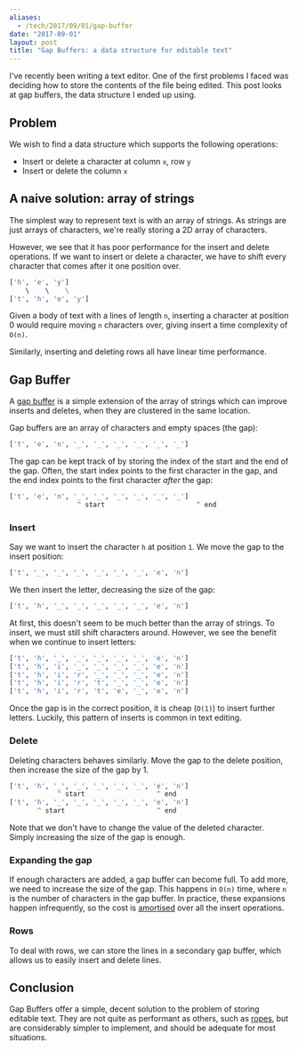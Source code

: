 ```yaml
---
aliases:
  - /tech/2017/09/01/gap-buffer
date: "2017-09-01"
layout: post
title: "Gap Buffers: a data structure for editable text"
---
```


I've recently been writing a text editor. One of the first problems I faced was
deciding how to store the contents of the file being edited. This post looks at
gap buffers, the data structure I ended up using.

## Problem

We wish to find a data structure which supports the following operations:

- Insert or delete a character at column `x`, row `y`
- Insert or delete the column `x`

## A naive solution: array of strings

The simplest way to represent text is with an array of strings. As strings are
just arrays of characters, we're really storing a 2D array of characters.

However, we see that it has poor performance for the insert and delete
operations. If we want to insert or delete a character, we have to shift every
character that comes after it one position over.

```python
['h', 'e', 'y']
    \    \    \
['t', 'h', 'e', 'y']
```

Given a body of text with a lines of length `n`, inserting a character at
position 0 would require moving `n` characters over, giving insert a time
complexity of `O(n)`.

Similarly, inserting and deleting rows all have linear time performance.

## Gap Buffer

A [gap buffer](https://en.wikipedia.org/wiki/Gap_buffer) is a simple extension
of the array of strings which can improve inserts and deletes, when they are
clustered in the same location.

Gap buffers are an array of characters and empty spaces (the gap):

```python
['t', 'e', 'n', '_', '_', '_', '_', '_', '_']
```

The gap can be kept track of by storing the index of the start and the end of
the gap. Often, the start index points to the first character in the gap, and
the end index points to the first character _after_ the gap:

```python
['t', 'e', 'n', '_', '_', '_', '_', '_', '_']
                 ^ start                       ^ end
```

### Insert

Say we want to insert the character `h` at position `1`. We move the gap to the
insert position:

```python
['t', '_', '_', '_', '_', '_', '_', 'e', 'n']
```

We then insert the letter, decreasing the size of the gap:

```python
['t', 'h', '_', '_', '_', '_', '_', 'e', 'n']
```

At first, this doesn't seem to be much better than the array of strings. To
insert, we must still shift characters around. However, we see the benefit when
we continue to insert letters:

```python
['t', 'h', '_', '_', '_', '_', '_', 'e', 'n']
['t', 'h', 'i', '_', '_', '_', '_', 'e', 'n']
['t', 'h', 'i', 'r', '_', '_', '_', 'e', 'n']
['t', 'h', 'i', 'r', 't', '_', '_', 'e', 'n']
['t', 'h', 'i', 'r', 't', 'e', '_', 'e', 'n']
```

Once the gap is in the correct position, it is cheap (`O(1)`) to insert further
letters. Luckily, this pattern of inserts is common in text editing.

### Delete

Deleting characters behaves similarly. Move the gap to the delete position, then
increase the size of the gap by 1.

```python
['t', 'h', '_', '_', '_', '_', '_', 'e', 'n']
            ^ start                  ^ end
['t', 'h', '_', '_', '_', '_', '_', 'e', 'n']
       ^ start                       ^ end
```

Note that we don't have to change the value of the deleted character. Simply
increasing the size of the gap is enough.

### Expanding the gap

If enough characters are added, a gap buffer can become full. To add more, we
need to increase the size of the gap. This happens in `O(n)` time, where `n` is
the number of characters in the gap buffer. In practice, these expansions happen
infrequently, so the cost is
[amortised](https://stackoverflow.com/questions/200384/constant-amortized-time/)
over all the insert operations.

### Rows

To deal with rows, we can store the lines in a secondary gap buffer, which
allows us to easily insert and delete lines.

## Conclusion

Gap Buffers offer a simple, decent solution to the problem of storing editable
text. They are not quite as performant as others, such as
[ropes](<https://en.wikipedia.org/wiki/Rope_(data_structure)>), but are
considerably simpler to implement, and should be adequate for most situations.
